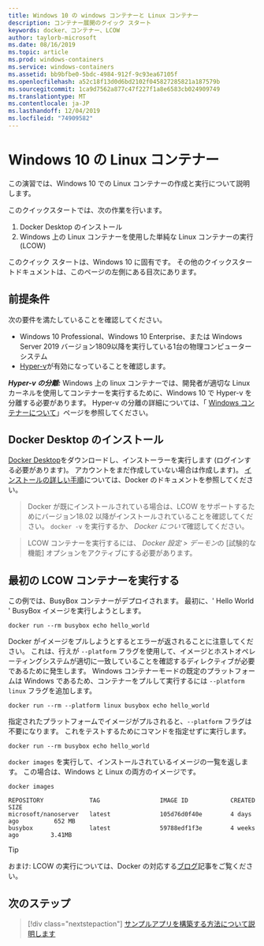 ```yaml
---
title: Windows 10 の windows コンテナーと Linux コンテナー
description: コンテナー展開のクイック スタート
keywords: docker、コンテナー、LCOW
author: taylorb-microsoft
ms.date: 08/16/2019
ms.topic: article
ms.prod: windows-containers
ms.service: windows-containers
ms.assetid: bb9bfbe0-5bdc-4984-912f-9c93ea67105f
ms.openlocfilehash: a52c18f13d0d6bd2102f045827285821a187579b
ms.sourcegitcommit: 1ca9d7562a877c47f227f1a8e6583cb024909749
ms.translationtype: MT
ms.contentlocale: ja-JP
ms.lasthandoff: 12/04/2019
ms.locfileid: "74909582"
---
```

# <a name="linux-containers-on-windows-10"></a>Windows 10 の Linux コンテナー

この演習では、Windows 10 での Linux コンテナーの作成と実行について説明します。

このクイックスタートでは、次の作業を行います。

1. Docker Desktop のインストール
2. Windows 上の Linux コンテナーを使用した単純な Linux コンテナーの実行 (LCOW)

このクイック スタートは、Windows 10 に固有です。 その他のクイックスタートドキュメントは、このページの左側にある目次にあります。

## <a name="prerequisites"></a>前提条件

次の要件を満たしていることを確認してください。
- Windows 10 Professional、Windows 10 Enterprise、または Windows Server 2019 バージョン1809以降を実行している1台の物理コンピューターシステム
- [Hyper-v](https://docs.microsoft.com/virtualization/hyper-v-on-windows/reference/hyper-v-requirements)が有効になっていることを確認します。

***Hyper-v の分離:*** Windows 上の linux コンテナーでは、開発者が適切な Linux カーネルを使用してコンテナーを実行するために、Windows 10 で Hyper-v を分離する必要があります。 Hyper-v の分離の詳細については、「 [Windows コンテナーについて](../about/index.md)」ページを参照してください。

## <a name="install-docker-desktop"></a>Docker Desktop のインストール

[Docker Desktop](https://store.docker.com/editions/community/docker-ce-desktop-windows)をダウンロードし、インストーラーを実行します (ログインする必要があります)。 アカウントをまだ作成していない場合は作成します)。 [インストールの詳しい手順](https://docs.docker.com/docker-for-windows/install)については、Docker のドキュメントを参照してください。

> Docker が既にインストールされている場合は、LCOW をサポートするためにバージョン18.02 以降がインストールされていることを確認してください。 `docker -v` を実行するか、 *Docker について*確認してください。

> LCOW コンテナーを実行するには、 *Docker 設定 > デーモン*の [試験的な機能] オプションをアクティブにする必要があります。

## <a name="run-your-first-lcow-container"></a>最初の LCOW コンテナーを実行する

この例では、BusyBox コンテナーがデプロイされます。 最初に、' Hello World ' BusyBox イメージを実行しようとします。

```console
docker run --rm busybox echo hello_world
```

Docker がイメージをプルしようとするとエラーが返されることに注意してください。 これは、行えが `--platform` フラグを使用して、イメージとホストオペレーティングシステムが適切に一致していることを確認するディレクティブが必要であるために発生します。 Windows コンテナーモードの既定のプラットフォームは Windows であるため、コンテナーをプルして実行するには `--platform linux` フラグを追加します。

```console
docker run --rm --platform linux busybox echo hello_world
```

指定されたプラットフォームでイメージがプルされると、`--platform` フラグは不要になります。 これをテストするためにコマンドを指定せずに実行します。

```console
docker run --rm busybox echo hello_world
```

`docker images` を実行して、インストールされているイメージの一覧を返します。 この場合は、Windows と Linux の両方のイメージです。

```console
docker images

REPOSITORY             TAG                 IMAGE ID            CREATED             SIZE
microsoft/nanoserver   latest              105d76d0f40e        4 days ago          652 MB
busybox                latest              59788edf1f3e        4 weeks ago         3.41MB
```

> [!TIP]
> おまけ: LCOW の実行については、Docker の対応する[ブログ](https://blog.docker.com/2018/02/docker-for-windows-18-02-with-windows-10-fall-creators-update/)記事をご覧ください。

## <a name="next-steps"></a>次のステップ

> [!div class="nextstepaction"]
> [サンプルアプリを構築する方法について説明します](./building-sample-app.md)
